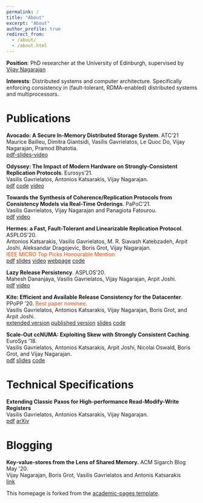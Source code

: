 ```yaml
---
permalink: /
title: "About"
excerpt: "About"
author_profile: true
redirect_from: 
  - /about/
  - /about.html
---
```



__Position__: PhD researcher at the University of Edinburgh, supervised by [Vijay Nagarajan](https://homepages.inf.ed.ac.uk/vnagaraj/)


__Interests__: Distributed systems and computer architecture. Specifically enforcing consistency in (fault-tolerant, RDMA-enabled) distributed systems and multiprocessors.



Publications
======

__Avocado: A Secure In-Memory Distributed Storage System__. ATC'21  
Maurice Bailleu, Dimitra Giantsidi, Vasilis Gavrielatos, Le Quoc Do, Vijay Nagarajan, Pramod Bhatotia.    
[pdf-slides-video](https://www.usenix.org/conference/atc21/presentation/bailleu)

 __Odyssey: The Impact of Modern Hardware on Strongly-Consistent Replication Protocols__. 
Eurosys’21.  
Vasilis Gavrielatos, Antonios Katsarakis, Vijay Nagarajan.  
[pdf](./files/Odyssey_Eurosys_2021.pdf) [code](https://github.com/vasigavr1/Odyssey)
[video](https://www.youtube.com/watch?v=QBwGhxPiTyI)

 __Towards the Synthesis of Coherence/Replication Protocols from Consistency Models via Real-Time Orderings__. 
PaPoC’21.  
Vasilis Gavrielatos, Vijay Nagarajan and Panagiota Fatourou.  
[pdf](./files/real-time-papoc-21.pdf)
[video](https://www.youtube.com/watch?v=fe-uxY7cPTY)

 __Hermes: a Fast, Fault-Tolerant and Linearizable Replication Protocol__. 
ASPLOS’20.  
Antonios Katsarakis, Vasilis Gavrielatos, M. R. Siavash Katebzadeh, Arpit Joshi, Aleksandar Dragojevic, Boris Grot, 
Vijay Nagarajan.  
<span style="color: orangered;">	IEEE MICRO Top Picks Honourable Mention</span>  
[pdf](./files/Hermes-ASPLOS20.pdf) 
[slides](https://www.slideshare.net/AntoniosKatsarakis/hermes-reliable-replication-protocol)
[video](https://www.youtube.com/watch?v=5HwOdAjqEdE&amp=&index=8&amp=&t=0s)
[webpage](https://hermes-protocol.com/)
[code](https://github.com/vasigavr1/Hermes)

__Lazy Release Persistency__. ASPLOS’20.  
Mahesh Dananjaya, Vasilis Gavrielatos, Vijay Nagarajan, Arpit Joshi.  
[pdf](./files/LRP-ASPLOS20.pdf)
[video](https://www.youtube.com/watch?v=rE0dpTosYjE)


__Kite: Efficient and Available Release Consistency for the Datacenter__. PPoPP ’20. 
<span style="color: orangered;"> Best paper nominee</span>.  
Vasilis Gavrielatos, Antonios Katsarakis, Vijay Nagarajan, Boris Grot, and Arpit Joshi.  
[extended version](./files/Kite_PPoPP_authors.pdf) 
[published version](./files/Kite_PPoPP.pdf)
[slides](https://www.slideshare.net/VasilisGavrielatos/kite-efficient-and-available-release-consistency-for-the-datacenter)
[code](https://github.com/vasigavr1/Kite)


__Scale-Out ccNUMA: Exploiting Skew with Strongly Consistent Caching__. EuroSys ’18.  
Vasilis Gavrielatos, Antonios Katsarakis, Arpit Joshi, Nicolai Oswald, Boris Grot, and Vijay Nagarajan.  
[pdf](./files/Scale-out-ccNUMA.pdf) 
[slides](https://www.slideshare.net/AntoniosKatsarakis/scaleout-ccnuma-eurosys18)
[code](https://github.com/vasigavr1/ccKVS)

Technical Specifications
======

__Extending Classic Paxos for High-performance Read-Modify-Write Registers__   
Vasilis Gavrielatos, Antonios Katsarakis, Vijay Nagarajan.  
[pdf](./files/Paxos_spec.pdf) [arXiv](https://arxiv.org/abs/2103.14701)


Blogging
======
__Key-value-stores from the Lens of Shared Memory.__ ACM Sigarch Blog May '20.  
Vijay Nagarajan, Boris Grot, Vasilis Gavrielatos and Antonis Katsarakis  
[link](https://www.sigarch.org/key-value-stores-from-the-lens-of-shared-memory/)


This homepage is forked from the [academic-pages template](https://github.com/academicpages/academicpages.github.io). 